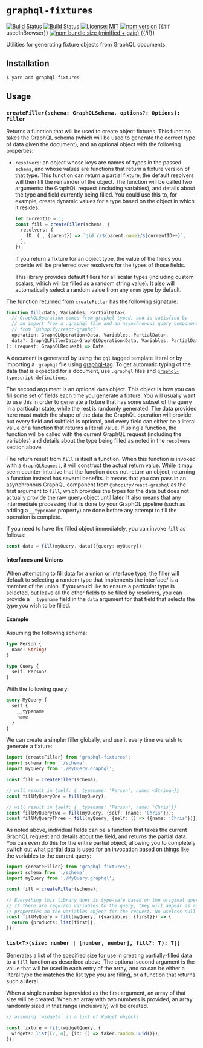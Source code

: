 # `graphql-fixtures`

[![Build Status](https://github.com/Shopify/quilt/workflows/Node-CI/badge.svg?branch=main)](https://github.com/Shopify/quilt/actions?query=workflow%3ANode-CI)
[![Build Status](https://github.com/Shopify/quilt/workflows/Ruby-CI/badge.svg?branch=main)](https://github.com/Shopify/quilt/actions?query=workflow%3ARuby-CI)
[![License: MIT](https://img.shields.io/badge/License-MIT-green.svg)](LICENSE.md) [![npm version](https://badge.fury.io/js/graphql-fixtures.svg)](https://badge.fury.io/js/graphql-tool-utilities.svg) {{#if usedInBrowser}} [![npm bundle size (minified + gzip)](https://img.shields.io/bundlephobia/minzip/@shopify/graphql-fixtures.svg)](https://img.shields.io/bundlephobia/minzip/graphql-fixtures.svg) {{/if}}

Utilities for generating fixture objects from GraphQL documents.

## Installation

```bash
$ yarn add graphql-fixtures
```

## Usage

### `createFiller(schema: GraphQLSchema, options?: Options): Filler`

Returns a function that will be used to create object fixtures. This function takes the GraphQL schema (which will be used to generate the correct type of data given the document), and an optional object with the following properties:

- `resolvers`: an object whose keys are names of types in the passed `schema`, and whose values are functions that return a fixture version of that type. This function can return a partial fixture; the default resolvers will then fill the remainder of the object. The function will be called two arguments: the GraphQL request (including variables), and details about the type and field currently being filled. You could use this to, for example, create dynamic values for a type based on the object in which it resides:

  ```ts
  let currentID = 1;
  const fill = createFiller(schema, {
    resolvers: {
      ID: (_, {parent}) => `gid://${parent.name}/${currentID++}`,
    },
  });
  ```

  If you return a fixture for an object type, the value of the fields you provide will be preferred over resolvers for the types of those fields.

  This library provides default fillers for all scalar types (including custom scalars, which will be filled as a random string value). It also will automatically select a random value from any `enum` type by default.

The function returned from `createFiller` has the following signature:

```ts
function fill<Data, Variables, PartialData>(
  // GraphQLOperation comes from graphql-typed, and is satisfied by
  // an import from a .graphql file and an asynchronous query component
  // from `@shopify/react-graphql`
  operation: GraphQLOperation<Data, Variables, PartialData>,
  data?: GraphQLFillerData<GraphQLOperation<Data, Variables, PartialData>>,
): (request: GraphQLRequest) => Data;
```

A document is generated by using the `gql` tagged template literal or by importing a `.graphql` file using [graphql-tag](https://github.com/apollographql/graphql-tag). To get automatic typing of the data that is expected for a document, use `.graphql` files and [`graphql-typescript-definitions`](../graphql-typescript-definitions).

The second argument is an optional `data` object. This object is how you can fill some set of fields each time you generate a fixture. You will usually want to use this in order to generate a fixture that has some subset of the query in a particular state, while the rest is randomly generated. The data provided here must match the shape of the data the GraphQL operation will provide, but every field and subfield is optional, and every field can either be a literal value or a function that returns a literal value. If using a function, the function will be called with the current GraphQL request (including the variables) and details about the type being filled as noted in the `resolvers` section above.

The return result from `fill` is itself a function. When this function is invoked with a `GraphQLRequest`, it will construct the actual return value. While it may seem counter-intuitive that the function does not return an object, returning a function instead has several benefits. It means that you can pass in an asynchronous GraphQL component from `@shopify/react-graphql` as the first argument to `fill`, which provides the types for the data but does not actually provide the raw query object until later. It also means that any intermediate processing that is done by your GraphQL pipeline (such as adding a `__typename` property) are done before any attempt to fill the operation is complete.

If you need to have the filled object immediately, you can invoke `fill` as follows:

```ts
const data = fill(myQuery, data)({query: myQuery});
```

#### Interfaces and Unions

When attempting to fill data for a union or interface type, the filler will default to selecting a random type that implements the interface/ is a member of the union. If you would like to ensure a particular type is selected, but leave all the other fields to be filled by resolvers, you can provide a `__typename` field in the `data` argument for that field that selects the type you wish to be filled.

#### Example

Assuming the following schema:

```graphql
type Person {
  name: String!
}

type Query {
  self: Person!
}
```

With the following query:

```graphql
query MyQuery {
  self {
    __typename
    name
  }
}
```

We can create a simpler filler globally, and use it every time we wish to generate a fixture:

```ts
import {createFiller} from 'graphql-fixtures';
import schema from './schema';
import myQuery from './MyQuery.graphql';

const fill = createFiller(schema);

// will result in {self: {__typename: 'Person', name: <String>}}
const fillMyQueryOne = fill(myQuery);

// will result in {self: {__typename: 'Person', name: 'Chris'}}
const fillMyQueryTwo = fill(myQuery, {self: {name: 'Chris'}});
const fillMyQueryThree = fill(myQuery, {self: () => ({name: 'Chris'})});
```

As noted above, individual fields can be a function that takes the current GraphQL request and details about the field, and returns the partial data. You can even do this for the entire partial object, allowing you to completely switch out what partial data is used for an invocation based on things like the variables to the current query:

```ts
import {createFiller} from 'graphql-fixtures';
import schema from './schema';
import myQuery from './MyQuery.graphql';

const fill = createFiller(schema);

// Everything this library does is type-safe based on the original query.
// If there are required variables to the query, they will appear as required
// properties on the variables object for the request. No useless null checking!
const fillMyQuery = fill(myQuery, ({variables: {first}}) => {
  return {products: list(first)};
});
```

### `list<T>(size: number | [number, number], fill?: T): T[]`

Generates a list of the specified size for use in creating partially-filled data to a `fill` function as described above. The optional second argument is the value that will be used in each entry of the array, and so can be either a literal type the matches the list type you are filling, or a function that returns such a literal.

When a single number is provided as the first argument, an array of that size will be created. When an array with two numbers is provided, an array randomly sized in that range (inclusively) will be created.

```ts
// assuming `widgets` in a list of Widget objects

const fixture = fill(widgetQuery, {
  widgets: list([2, 4], {id: () => faker.random.uuid()}),
});
```
